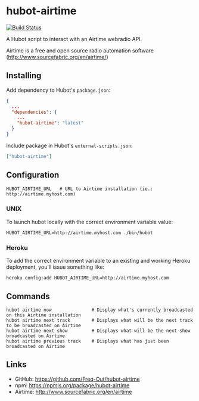 hubot-airtime
=============

[![Build Status](https://travis-ci.org/Freq-Out/hubot-airtime.png?branch=master)](https://travis-ci.org/Freq-Out/hubot-airtime)

A Hubot script to interact with an Airtime webradio API.

Airtime is a free and open source radio automation software (http://www.sourcefabric.org/en/airtime/)

## Installing

Add dependency to Hubot's `package.json`:

```json
{
  ...
  "dependencies": {
    ...
    "hubot-airtime": "latest"
  }
}
```

Include package in Hubot's `external-scripts.json`:

```json
["hubot-airtime"]
```


## Configuration

    HUBOT_AIRTIME_URL   # URL to Airtime installation (ie.: http://airtime.myhost.com)

### UNIX 

To launch hubot locally with the correct environment variable value: 
    
    HUBOT_AIRTIME_URL=http://airtime.myhost.com ./bin/hubot

### Heroku 

To add the correct environment variable to an existing and working Heroku deployment, you'll issue something like: 
    
    heroku config:add HUBOT_AIRTIME_URL=http://airtime.myhost.com
    
## Commands

    hubot airtime now               # Display what's currently broadcasted on this Airtime installation
    hubot airtime next track        # Displays what will be the next track to be broadcasted on Airtime
    hubot airtime next show         # Displays what will be the next show broadcasted on Airtime
    hubot airtime previous track    # Displays what has just been broadcasted on Airtime

## Links

* GitHub: https://github.com/Freq-Out/hubot-airtime
* npm: https://npmjs.org/package/hubot-airtime
* Airtime: http://www.sourcefabric.org/en/airtime

